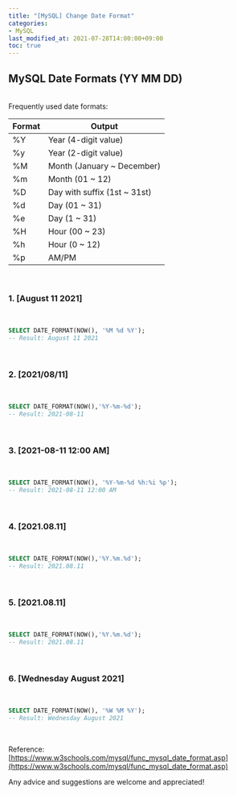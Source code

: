 ```yaml
---
title: "[MySQL] Change Date Format"
categories:
- MySQL
last_modified_at: 2021-07-28T14:00:00+09:00
toc: true
---
```


## MySQL Date Formats (YY MM DD)
<br>
Frequently used date formats:
<br>

| Format | Output |
|--|--|
| %Y | Year (4-digit value) |
| %y | Year (2-digit value) |
| %M | Month (January ~ December) |
| %m | Month (01 ~ 12) |
| %D | Day with suffix (1st ~ 31st) |
| %d | Day (01 ~ 31) |
| %e | Day (1 ~ 31) |
| %H | Hour (00 ~ 23) |
| %h | Hour (0 ~ 12) |
| %p | AM/PM |

<br>

### 1. [**August 11 2021**] 
<br>

~~~sql
SELECT DATE_FORMAT(NOW(), '%M %d %Y');
-- Result: August 11 2021
~~~
<br>

### 2. [**2021/08/11**] 
<br>

~~~sql
SELECT DATE_FORMAT(NOW(),'%Y-%m-%d');
-- Result: 2021-08-11
~~~
<br>

### 3. [**2021-08-11 12:00 AM**]    
<br>

~~~sql
SELECT DATE_FORMAT(NOW(), '%Y-%m-%d %h:%i %p');
-- Result: 2021-08-11 12:00 AM
~~~
<br>

### 4. [**2021.08.11**] 
<br>

~~~sql
SELECT DATE_FORMAT(NOW(),'%Y.%m.%d');
-- Result: 2021.08.11
~~~
<br>

### 5. [**2021.08.11**] 
<br>

~~~sql
SELECT DATE_FORMAT(NOW(),'%Y.%m.%d');
-- Result: 2021.08.11
~~~
<br>

### 6. [**Wednesday August 2021**] 
<br>

~~~sql
SELECT DATE_FORMAT(NOW(), '%W %M %Y');
-- Result: Wednesday August 2021
~~~
<br>



Reference:
[https://www.w3schools.com/mysql/func_mysql_date_format.asp](https://www.w3schools.com/mysql/func_mysql_date_format.asp)

Any advice and suggestions are welcome and appreciated!